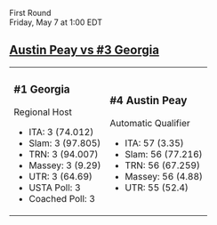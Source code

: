 First Round  
Friday, May 7 at 1:00 EDT
## [Austin Peay vs #3 Georgia](https://www.ncaa.com/game/5833663) 

<table><tr><td>  

### #1 Georgia  

Regional Host  
- ITA: 3 (74.012)  
- Slam: 3 (97.805)  
- TRN: 3 (94.007)  
- Massey: 3 (9.29)  
- UTR: 3 (64.69)  
- USTA Poll: 3  
- Coached Poll: 3  

</td><td>  

### #4 Austin Peay  

Automatic Qualifier  
- ITA: 57 (3.35)  
- Slam: 56 (77.216)  
- TRN: 56 (67.259)  
- Massey: 56 (4.88)  
- UTR: 55 (52.4)  

</td></tr></table>  